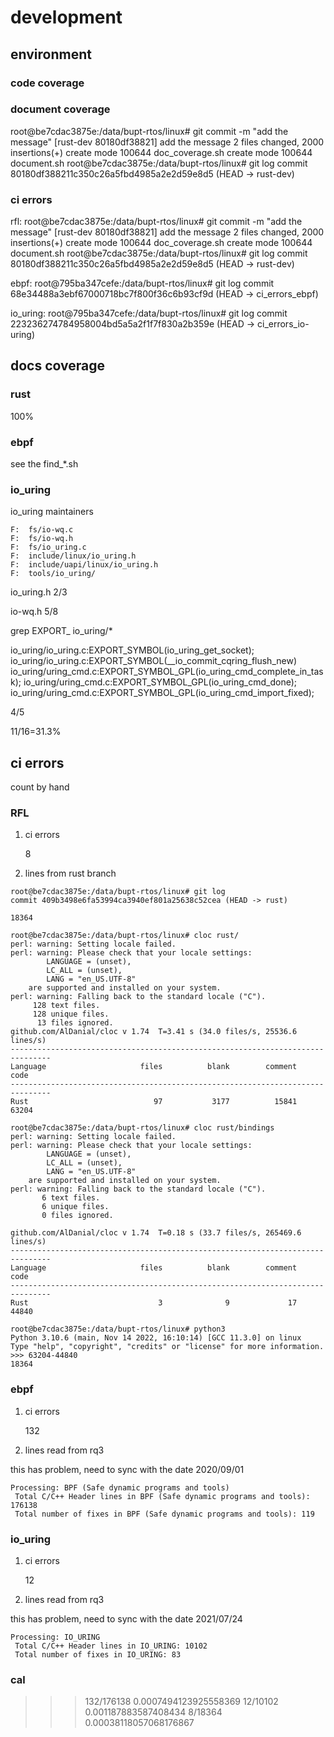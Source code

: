 # development 

## environment

### code coverage

### document coverage

root@be7cdac3875e:/data/bupt-rtos/linux# git commit -m "add the message"
[rust-dev 80180df38821] add the message
 2 files changed, 2000 insertions(+)
 create mode 100644 doc_coverage.sh
 create mode 100644 document.sh
root@be7cdac3875e:/data/bupt-rtos/linux# git log
commit 80180df388211c350c26a5fbd4985a2e2d59e8d5 (HEAD -> rust-dev)

### ci errors

rfl:
root@be7cdac3875e:/data/bupt-rtos/linux# git commit -m "add the message"
[rust-dev 80180df38821] add the message
 2 files changed, 2000 insertions(+)
 create mode 100644 doc_coverage.sh
 create mode 100644 document.sh
root@be7cdac3875e:/data/bupt-rtos/linux# git log
commit 80180df388211c350c26a5fbd4985a2e2d59e8d5 (HEAD -> rust-dev)

ebpf:
root@795ba347cefe:/data/bupt-rtos/linux# git log
commit 68e34488a3ebf67000718bc7f800f36c6b93cf9d (HEAD -> ci_errors_ebpf)

io_uring:
root@795ba347cefe:/data/bupt-rtos/linux# git log
commit 223236274784958004bd5a5a2f1f7f830a2b359e (HEAD -> ci_errors_io-uring)


## docs coverage

### rust

100%

### ebpf

see the find_*.sh

### io_uring


io_uring maintainers

```
F:	fs/io-wq.c
F:	fs/io-wq.h
F:	fs/io_uring.c
F:	include/linux/io_uring.h
F:	include/uapi/linux/io_uring.h
F:	tools/io_uring/
```

io_uring.h
2/3

io-wq.h
5/8

grep EXPORT_ io_uring/*

io_uring/io_uring.c:EXPORT_SYMBOL(io_uring_get_socket);
io_uring/io_uring.c:EXPORT_SYMBOL(__io_commit_cqring_flush_new)
io_uring/uring_cmd.c:EXPORT_SYMBOL_GPL(io_uring_cmd_complete_in_task);
io_uring/uring_cmd.c:EXPORT_SYMBOL_GPL(io_uring_cmd_done);
io_uring/uring_cmd.c:EXPORT_SYMBOL_GPL(io_uring_cmd_import_fixed);

4/5

11/16=31.3%

## ci errors

count by hand

### RFL

1. ci errors

    8

2. lines from rust branch 

```
root@be7cdac3875e:/data/bupt-rtos/linux# git log
commit 409b3498e6fa53994ca3940ef801a25638c52cea (HEAD -> rust)

18364

root@be7cdac3875e:/data/bupt-rtos/linux# cloc rust/
perl: warning: Setting locale failed.
perl: warning: Please check that your locale settings:
        LANGUAGE = (unset),
        LC_ALL = (unset),
        LANG = "en_US.UTF-8"
    are supported and installed on your system.
perl: warning: Falling back to the standard locale ("C").
     128 text files.
     128 unique files.                                          
      13 files ignored.
github.com/AlDanial/cloc v 1.74  T=3.41 s (34.0 files/s, 25536.6 lines/s)
-------------------------------------------------------------------------------
Language                     files          blank        comment           code
-------------------------------------------------------------------------------
Rust                            97           3177          15841          63204

root@be7cdac3875e:/data/bupt-rtos/linux# cloc rust/bindings
perl: warning: Setting locale failed.
perl: warning: Please check that your locale settings:
        LANGUAGE = (unset),
        LC_ALL = (unset),
        LANG = "en_US.UTF-8"
    are supported and installed on your system.
perl: warning: Falling back to the standard locale ("C").
       6 text files.
       6 unique files.                              
       0 files ignored.

github.com/AlDanial/cloc v 1.74  T=0.18 s (33.7 files/s, 265469.6 lines/s)
-------------------------------------------------------------------------------
Language                     files          blank        comment           code
-------------------------------------------------------------------------------
Rust                             3              9             17          44840

root@be7cdac3875e:/data/bupt-rtos/linux# python3
Python 3.10.6 (main, Nov 14 2022, 16:10:14) [GCC 11.3.0] on linux
Type "help", "copyright", "credits" or "license" for more information.
>>> 63204-44840
18364

```

### ebpf

1. ci errors
    
    132

2. lines read from rq3

this has problem, need to sync with the date 2020/09/01

```
Processing: BPF (Safe dynamic programs and tools) 
 Total C/C++ Header lines in BPF (Safe dynamic programs and tools): 176138
 Total number of fixes in BPF (Safe dynamic programs and tools): 119
```

### io_uring

1. ci errors

    12

2. lines read from rq3

this has problem, need to sync with the date 2021/07/24

```
Processing: IO_URING 
 Total C/C++ Header lines in IO_URING: 10102
 Total number of fixes in IO_URING: 83
```

### cal

>>> 132/176138
0.0007494123925558369
>>> 12/10102
0.001187883587408434
>>> 8/18364
0.00038118057068176867
